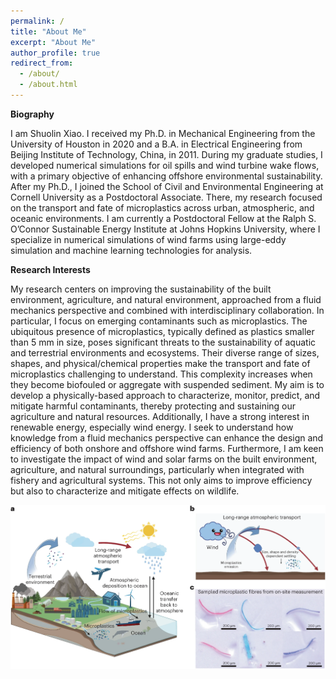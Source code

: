 ```yaml
---
permalink: /
title: "About Me"
excerpt: "About Me"
author_profile: true
redirect_from:
  - /about/
  - /about.html
---
```


__Biography__

I am Shuolin Xiao. I received my Ph.D. in Mechanical Engineering from the University of Houston in 2020 and a B.A. in Electrical Engineering from Beijing Institute of Technology, China, in 2011. During my graduate studies, I developed numerical simulations for oil spills and wind turbine wake flows, with a primary objective of enhancing offshore environmental sustainability. After my Ph.D., I joined the School of Civil and Environmental Engineering at Cornell University as a Postdoctoral Associate. There, my research focused on the transport and fate of microplastics across urban, atmospheric, and oceanic environments. I am currently a Postdoctoral Fellow at the Ralph S. O’Connor Sustainable Energy Institute at Johns Hopkins University, where I specialize in numerical simulations of wind farms using large-eddy simulation and machine learning technologies for analysis.

__Research Interests__

My research centers on improving the sustainability of the built environment, agriculture, and natural environment, approached from a fluid mechanics perspective and combined with interdisciplinary collaboration. In particular, I focus on emerging contaminants such as microplastics. The ubiquitous presence of microplastics, typically defined as plastics smaller than 5 mm in size, poses significant threats to the sustainability of aquatic and terrestrial environments and ecosystems. Their diverse range of sizes, shapes, and physical/chemical properties make the transport and fate of microplastics challenging to understand. This complexity increases when they become biofouled or aggregate with suspended sediment. My aim is to develop a physically-based approach to characterize, monitor, predict, and mitigate harmful contaminants, thereby protecting and sustaining our agriculture and natural resources. Additionally, I have a strong interest in renewable energy, especially wind energy. I seek to understand how knowledge from a fluid mechanics perspective can enhance the design and efficiency of both onshore and offshore wind farms. Furthermore, I am keen to investigate the impact of wind and solar farms on the built environment, agriculture, and natural surroundings, particularly when integrated with fishery and agricultural systems. This not only aims to improve efficiency but also to characterize and mitigate effects on wildlife.

![microplastics](../images/microplastics.png)


